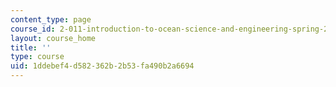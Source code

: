 ```yaml
---
content_type: page
course_id: 2-011-introduction-to-ocean-science-and-engineering-spring-2006
layout: course_home
title: ''
type: course
uid: 1ddebef4-d582-362b-2b53-fa490b2a6694
---
```


